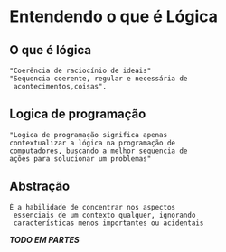 # Entendendo o que é Lógica

## O que é lógica

    "Coerência de raciocínio de ideais"
    "Sequencia coerente, regular e necessária de 
     acontecimentos,coisas".

## Logica de programação

    "Logica de programação significa apenas
    contextualizar a lógica na programação de 
    computadores, buscando a melhor sequencia de 
    ações para solucionar um problemas"

## Abstração
    É a habilidade de concentrar nos aspectos
     essenciais de um contexto qualquer, ignorando
     características menos importantes ou acidentais

***TODO EM PARTES***